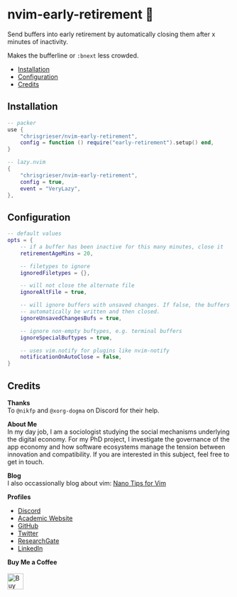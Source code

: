 # nvim-early-retirement 👴
Send buffers into early retirement by automatically closing them after x minutes of inactivity.

Makes the bufferline or `:bnext` less crowded.

<!--toc:start-->
- [Installation](#installation)
- [Configuration](#configuration)
- [Credits](#credits)
<!--toc:end-->

## Installation

```lua
-- packer
use {
	"chrisgrieser/nvim-early-retirement",
	config = function () require("early-retirement").setup() end,
}

-- lazy.nvim
{
	"chrisgrieser/nvim-early-retirement",
	config = true,
	event = "VeryLazy",
},
```

## Configuration

```lua
-- default values
opts = {
	-- if a buffer has been inactive for this many minutes, close it
	retirementAgeMins = 20,

	-- filetypes to ignore
	ignoredFiletypes = {},

	-- will not close the alternate file
	ignoreAltFile = true,

	-- will ignore buffers with unsaved changes. If false, the buffers will
	-- automatically be written and then closed.
	ignoreUnsavedChangesBufs = true,

	-- ignore non-empty buftypes, e.g. terminal buffers
	ignoreSpecialBuftypes = true,

	-- uses vim.notify for plugins like nvim-notify
	notificationOnAutoClose = false,
}
```

## Credits
__Thanks__  
To `@nikfp` and `@xorg-dogma` on Discord for their help.

<!-- vale Google.FirstPerson = NO -->
__About Me__  
In my day job, I am a sociologist studying the social mechanisms underlying the digital economy. For my PhD project, I investigate the governance of the app economy and how software ecosystems manage the tension between innovation and compatibility. If you are interested in this subject, feel free to get in touch.

__Blog__  
I also occassionally blog about vim: [Nano Tips for Vim](https://nanotipsforvim.prose.sh)

__Profiles__  
- [Discord](https://discordapp.com/users/462774483044794368/)
- [Academic Website](https://chris-grieser.de/)
- [GitHub](https://github.com/chrisgrieser/)
- [Twitter](https://twitter.com/pseudo_meta)
- [ResearchGate](https://www.researchgate.net/profile/Christopher-Grieser)
- [LinkedIn](https://www.linkedin.com/in/christopher-grieser-ba693b17a/)

__Buy Me a Coffee__  
<br>
<a href='https://ko-fi.com/Y8Y86SQ91' target='_blank'><img height='36' style='border:0px;height:36px;' src='https://cdn.ko-fi.com/cdn/kofi1.png?v=3' border='0' alt='Buy Me a Coffee at ko-fi.com' /></a>
